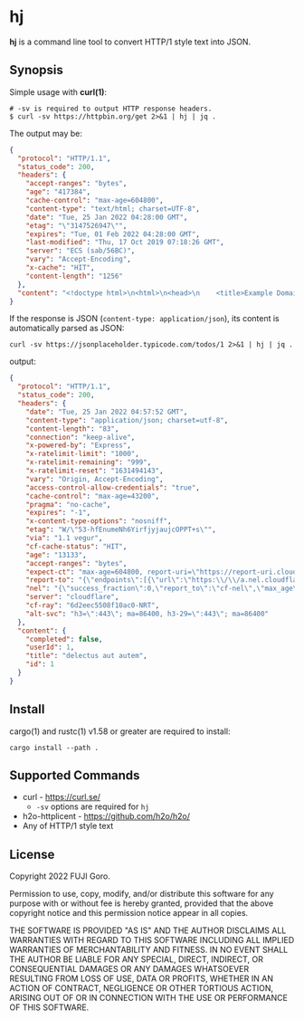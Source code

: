 # hj

**hj** is a command line tool to convert HTTP/1 style text into JSON.

## Synopsis

Simple usage with **curl(1)**:

```shell
# -sv is required to output HTTP response headers.
$ curl -sv https://httpbin.org/get 2>&1 | hj | jq .
```

The output may be:

```json
{
  "protocol": "HTTP/1.1",
  "status_code": 200,
  "headers": {
    "accept-ranges": "bytes",
    "age": "417384",
    "cache-control": "max-age=604800",
    "content-type": "text/html; charset=UTF-8",
    "date": "Tue, 25 Jan 2022 04:28:00 GMT",
    "etag": "\"3147526947\"",
    "expires": "Tue, 01 Feb 2022 04:28:00 GMT",
    "last-modified": "Thu, 17 Oct 2019 07:18:26 GMT",
    "server": "ECS (sab/56BC)",
    "vary": "Accept-Encoding",
    "x-cache": "HIT",
    "content-length": "1256"
  },
  "content": "<!doctype html>\n<html>\n<head>\n    <title>Example Domain</title>\n\n    <meta charset=\"utf-8\" />\n    <meta http-equiv=\"Content-type\" content=\"text/html; charset=utf-8\" />\n    <meta name=\"viewport\" content=\"width=device-width, initial-scale=1\" />\n    <style type=\"text/css\">\n    body {\n        background-color: #f0f0f2;\n        margin: 0;\n        padding: 0;\n        font-family: -apple-system, system-ui, BlinkMacSystemFont, \"Segoe UI\", \"Open Sans\", \"Helvetica Neue\", Helvetica, Arial, sans-serif;\n        \n    }\n    div {\n        width: 600px;\n        margin: 5em auto;\n        padding: 2em;\n        background-color: #fdfdff;\n        border-radius: 0.5em;\n        box-shadow: 2px 3px 7px 2px rgba(0,0,0,0.02);\n    }\n    a:link, a:visited {\n        color: #38488f;\n        text-decoration: none;\n    }\n    @media (max-width: 700px) {\n        div {\n            margin: 0 auto;\n            width: auto;\n        }\n    }\n    </style>    \n</head>\n\n<body>\n<div>\n    <h1>Example Domain</h1>\n    <p>This domain is for use in illustrative examples in documents. You may use this\n    domain in literature without prior coordination or asking for permission.</p>\n    <p><a href=\"https://www.iana.org/domains/example\">More information...</a></p>\n</div>\n</body>\n</html>\n"
}
```

If the response is JSON (`content-type: application/json`), its content is automatically parsed as JSON:

```shell
curl -sv https://jsonplaceholder.typicode.com/todos/1 2>&1 | hj | jq .
```

output:

```json
{
  "protocol": "HTTP/1.1",
  "status_code": 200,
  "headers": {
    "date": "Tue, 25 Jan 2022 04:57:52 GMT",
    "content-type": "application/json; charset=utf-8",
    "content-length": "83",
    "connection": "keep-alive",
    "x-powered-by": "Express",
    "x-ratelimit-limit": "1000",
    "x-ratelimit-remaining": "999",
    "x-ratelimit-reset": "1631494143",
    "vary": "Origin, Accept-Encoding",
    "access-control-allow-credentials": "true",
    "cache-control": "max-age=43200",
    "pragma": "no-cache",
    "expires": "-1",
    "x-content-type-options": "nosniff",
    "etag": "W/\"53-hfEnumeNh6YirfjyjaujcOPPT+s\"",
    "via": "1.1 vegur",
    "cf-cache-status": "HIT",
    "age": "13133",
    "accept-ranges": "bytes",
    "expect-ct": "max-age=604800, report-uri=\"https://report-uri.cloudflare.com/cdn-cgi/beacon/expect-ct\"",
    "report-to": "{\"endpoints\":[{\"url\":\"https:\\/\\/a.nel.cloudflare.com\\/report\\/v3?s=kfDw3zHT7KgD4%2FmRBWFv5gYnwzVVSqFH5N%2F9sTmdI425jb9mZyZggJNoeaYF2%2B%2FdEQ57JdVJggqDJZSRKt5YX%2BStzgoYRGmSwcsQ5M%2Bd1vD9rzT72hrwQfh62ZXPa01QSJxhEpyJUmf7y8BVuagT\"}],\"group\":\"cf-nel\",\"max_age\":604800}",
    "nel": "{\"success_fraction\":0,\"report_to\":\"cf-nel\",\"max_age\":604800}",
    "server": "cloudflare",
    "cf-ray": "6d2eec5508f10ac0-NRT",
    "alt-svc": "h3=\":443\"; ma=86400, h3-29=\":443\"; ma=86400"
  },
  "content": {
    "completed": false,
    "userId": 1,
    "title": "delectus aut autem",
    "id": 1
  }
}
```

## Install

cargo(1) and rustc(1) v1.58 or greater are required to install:

```
cargo install --path .
```

## Supported Commands

* curl - https://curl.se/
  * `-sv` options are required for `hj`
* h2o-httplicent - https://github.com/h2o/h2o/
* Any of HTTP/1 style text

## License

Copyright 2022 FUJI Goro.

Permission to use, copy, modify, and/or distribute this software for any purpose with or without fee is hereby granted, provided that the above copyright notice and this permission notice appear in all copies.

THE SOFTWARE IS PROVIDED "AS IS" AND THE AUTHOR DISCLAIMS ALL WARRANTIES WITH REGARD TO THIS SOFTWARE INCLUDING ALL IMPLIED WARRANTIES OF MERCHANTABILITY AND FITNESS. IN NO EVENT SHALL THE AUTHOR BE LIABLE FOR ANY SPECIAL, DIRECT, INDIRECT, OR CONSEQUENTIAL DAMAGES OR ANY DAMAGES WHATSOEVER RESULTING FROM LOSS OF USE, DATA OR PROFITS, WHETHER IN AN ACTION OF CONTRACT, NEGLIGENCE OR OTHER TORTIOUS ACTION, ARISING OUT OF OR IN CONNECTION WITH THE USE OR PERFORMANCE OF THIS SOFTWARE.

